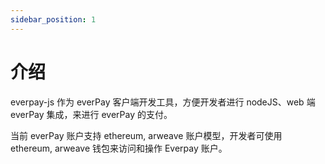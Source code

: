 ```yaml
---
sidebar_position: 1
---
```

# 介绍
everpay-js 作为 everPay 客户端开发工具，方便开发者进行 nodeJS、web 端 everPay 集成，来进行 everPay 的支付。

当前 everPay 账户支持 ethereum, arweave 账户模型，开发者可使用 ethereum, arweave 钱包来访问和操作 Everpay 账户。